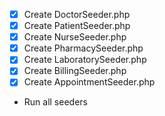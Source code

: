 - [x] Create DoctorSeeder.php
- [x] Create PatientSeeder.php
- [x] Create NurseSeeder.php
- [x] Create PharmacySeeder.php
- [x] Create LaboratorySeeder.php
- [x] Create BillingSeeder.php
- [x] Create AppointmentSeeder.php
- Run all seeders
